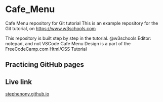 # Cafe_Menu

Cafe Menu repository for Git tutorial
This is an example repository for the Git tutorial, on https://www.w3schools.com

This repository is built step by step in the tutorial. @w3schools
Editor: notepad, and not VSCode
Cafe Menu Design is a part of the FreeCodeCamp.com Html/CSS Tutorial

## Practicing GitHub pages

## Live link

<a href="https://stephenony.github.io"> stephenony.github.io </a>


